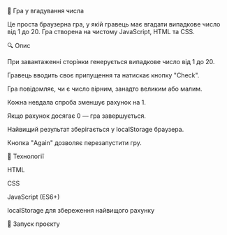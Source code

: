 🎯 Гра у вгадування числа

Це проста браузерна гра, у якій гравець має вгадати випадкове число від 1 до 20. Гра створена на чистому JavaScript, HTML та CSS.

🔍 Опис

При завантаженні сторінки генерується випадкове число від 1 до 20.

Гравець вводить своє припущення та натискає кнопку "Check".

Гра повідомляє, чи є число вірним, занадто великим або малим.

Кожна невдала спроба зменшує рахунок на 1.

Якщо рахунок досягає 0 — гра завершується.

Найвищий результат зберігається у localStorage браузера.

Кнопка "Again" дозволяє перезапустити гру.

🧠 Технології

HTML

CSS

JavaScript (ES6+)

localStorage для збереження найвищого рахунку

🚀 Запуск проєкту
